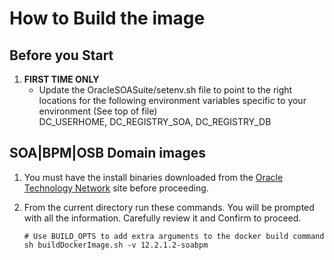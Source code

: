 How to Build the image
======================
Before you Start
----------------
1. **FIRST TIME ONLY**
   - Update the OracleSOASuite/setenv.sh file to point
     to the right locations for the following environment variables
     specific to your environment (See top of file)    
     DC_USERHOME, DC_REGISTRY_SOA, DC_REGISTRY_DB    

SOA|BPM|OSB Domain images
-------------------------
1. You must have the install binaries downloaded from the
   [Oracle Technology Network](http://www.oracle.com/technetwork/middleware/soasuite/downloads/index.html) site before proceeding. 
2. From the current directory run these commands. You will 
   be prompted with all the information. Carefully review 
   it and Confirm to proceed. 

       # Use BUILD_OPTS to add extra arguments to the docker build command
       sh buildDockerImage.sh -v 12.2.1.2-soabpm

